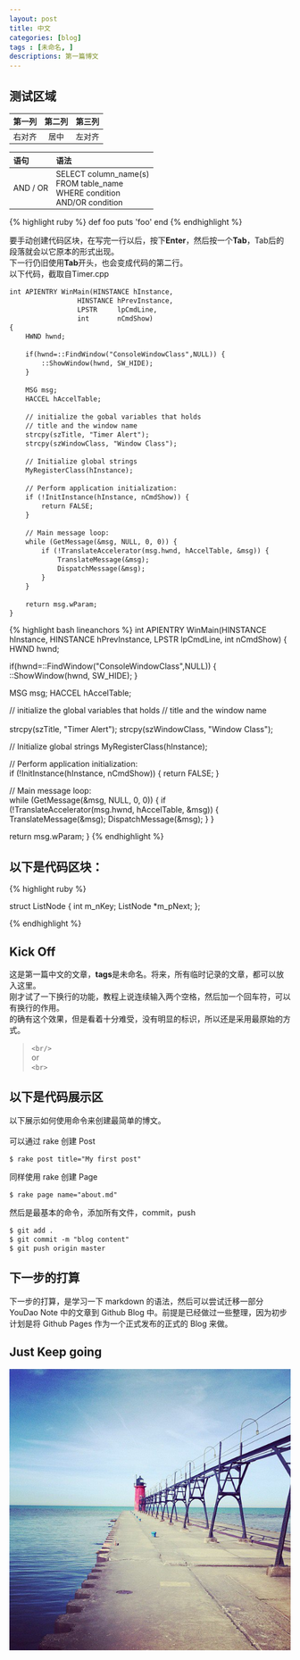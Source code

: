 ```yaml
---
layout: post
title: 中文
categories: [blog]
tags : [未命名, ]
descriptions: 第一篇博文
---
```


## 测试区域 ##

第一列 | 第二列 | 第三列
---: | :---: | :---
右对齐 | 居中 | 左对齐


语句 | 语法
:--- | :---
AND / OR | SELECT column_name(s) <br/> FROM table_name <br/> WHERE condition <br/> AND/OR condition

{% highlight ruby %}
def foo
  puts 'foo'
end
{% endhighlight %}

要手动创建代码区块，在写完一行以后，按下**Enter**，然后按一个**Tab**，Tab后的段落就会以它原本的形式出现。<br/>
下一行仍旧使用**Tab**开头，也会变成代码的第二行。<br/>
以下代码，截取自Timer.cpp

    int APIENTRY WinMain(HINSTANCE hInstance,
                     HINSTANCE hPrevInstance,
                     LPSTR     lpCmdLine,
                     int       nCmdShow)
	{
		HWND hwnd;
		
		if(hwnd=::FindWindow("ConsoleWindowClass",NULL)) {
			::ShowWindow(hwnd, SW_HIDE);
		}
		
		MSG msg;
		HACCEL hAccelTable;
	
		// initialize the gobal variables that holds
		// title and the window name
		strcpy(szTitle, "Timer Alert");
		strcpy(szWindowClass, "Window Class");
			
		// Initialize global strings
		MyRegisterClass(hInstance);
	
		// Perform application initialization:
		if (!InitInstance(hInstance, nCmdShow)) {
			return FALSE;
		}
	
		// Main message loop:
		while (GetMessage(&msg, NULL, 0, 0)) {
			if (!TranslateAccelerator(msg.hwnd, hAccelTable, &msg)) {
				TranslateMessage(&msg);
				DispatchMessage(&msg);
			}
		}

		return msg.wParam;
	}

{% highlight bash lineanchors %}
int APIENTRY WinMain(HINSTANCE hInstance,
 HINSTANCE hPrevInstance,
 LPSTR     lpCmdLine,
 int       nCmdShow)
{
 HWND hwnd;
	
 if(hwnd=::FindWindow("ConsoleWindowClass",NULL)) {
  ::ShowWindow(hwnd, SW_HIDE);
 }
	
 MSG msg;
 HACCEL hAccelTable;

 // initialize the global variables that holds
 // title and the window name<br/>	
 strcpy(szTitle, "Timer Alert");
 strcpy(szWindowClass, "Window Class");
		
 // Initialize global strings
 MyRegisterClass(hInstance);

 // Perform application initialization:<br/>
 if (!InitInstance(hInstance, nCmdShow)) {
  return FALSE;
 }

 // Main message loop:<br/>
 while (GetMessage(&msg, NULL, 0, 0)) {
  if (!TranslateAccelerator(msg.hwnd, hAccelTable, &msg)) {
   TranslateMessage(&msg);
   DispatchMessage(&msg);
  }
 }

 return msg.wParam;
}
{% endhighlight %}

## 以下是代码区块：

{% highlight ruby %}

struct ListNode
{
    int m_nKey;
    ListNode *m_pNext;
};

{% endhighlight %}

## Kick Off ##
这是第一篇中文的文章，**tags**是未命名。将来，所有临时记录的文章，都可以放入这里。<br/>
刚才试了一下换行的功能，教程上说连续输入两个空格，然后加一个回车符，可以有换行的作用。<br/>
的确有这个效果，但是看着十分难受，没有明显的标识，所以还是采用最原始的方式。

> `<br/>`<br>
> or <br>
> `<br>`

## 以下是代码展示区 ##
以下展示如何使用命令来创建最简单的博文。<br><br>
可以通过 rake 创建 Post<br>

	$ rake post title="My first post"

同样使用 rake 创建 Page<br>

	$ rake page name="about.md"

然后是最基本的命令，添加所有文件，commit，push<br>

	$ git add .
	$ git commit -m "blog content"
	$ git push origin master	


## 下一步的打算 ##
下一步的打算，是学习一下 markdown 的语法，然后可以尝试迁移一部分 YouDao Note 中的文章到 Github Blog 中。前提是已经做过一些整理，因为初步计划是将 Github Pages 作为一个正式发布的正式的 Blog 来做。

## Just Keep going ##

![sea](/images/sea.jpeg)